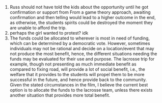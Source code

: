 1. Russ should not have told the kids about the opportunity until he got confirmation or support from From a game theory approach, awaiting confirmation and then telling would lead to a higher outcome in the end, as otherwise, the students spirits could be destroyed the moment they are unable to afford the trip.
2. perhaps the girl wanted to protest? idk
3. The funds could be allocated to wherever is most in need of funding, which can be determined by a democratic vote. However, sometimes individuals may not be rational and decide on a location/event that may not produce the most benefit, hence, the different situations needing the funds may be evaluated for their use and purpose. The lacrosse trip for example, though not presenting as much immediate benefit as compared to fixing road, will provide a lot of social benefit, i.e., the welfare that it provides to the students will propel them to be more successful in the future, and hence provide back to the community. Given the stated circumstances in the film, I believe the current best option is to allocate the funds to the lacrosse team, unless there exists another situation that provides more total benefit.